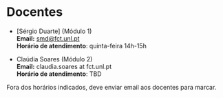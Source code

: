 # Docentes
  
* [Sérgio Duarte] (Módulo 1)<br />
  **Email:** smd@fct.unl.pt<br />
  **Horário de atendimento**: quinta-feira 14h-15h

* Claúdia Soares (Módulo 2)<br />
  **Email:** claudia.soares at fct.unl.pt<br />
  **Horário de atendimento**: TBD

Fora dos horários indicados, deve enviar email aos docentes para marcar.
